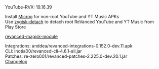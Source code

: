 YouTube-RVX: 19.16.39  

Install [Microg](https://github.com/ReVanced/GmsCore/releases) for non-root YouTube and YT Music APKs  
Use [zygisk-detach](https://github.com/j-hc/zygisk-detach) to detach root ReVanced YouTube and YT Music from Play Store  

[revanced-magisk-module](https://github.com/j-hc/revanced-magisk-module)
  
Integrations: anddea/revanced-integrations-0.152.0-dev.11.apk  
CLI: inotia00/revanced-cli-4.6.1-all.jar  
Patches: re-zero001/revanced-patches-2.225.0-dev.20.1.jar  
[Changelog](https://github.com/re-zero001/revanced-patches/releases/tag/v2.225.0-dev.20.1)  
